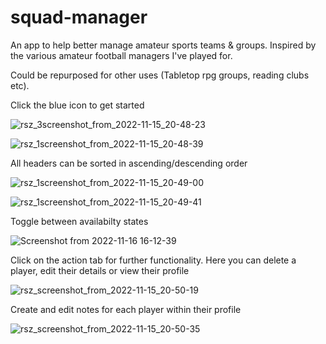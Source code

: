 # squad-manager
An app to help better manage amateur sports teams &amp; groups. Inspired by the various amateur football managers I've played for. 

Could be repurposed for other uses (Tabletop rpg groups, reading clubs etc).


Click the blue icon to get started

![rsz_3screenshot_from_2022-11-15_20-48-23](https://user-images.githubusercontent.com/91842674/202039248-0aed5c80-094d-45c6-8de4-ad2b15c54793.png)

![rsz_1screenshot_from_2022-11-15_20-48-39](https://user-images.githubusercontent.com/91842674/202039121-8bf22dea-a45f-412f-94bc-d8e5833f25a9.png)


All headers can be sorted in ascending/descending order

![rsz_1screenshot_from_2022-11-15_20-49-00](https://user-images.githubusercontent.com/91842674/202039473-d347445b-c5fe-4f08-b8f8-37f8d37cec2d.png)

![rsz_1screenshot_from_2022-11-15_20-49-41](https://user-images.githubusercontent.com/91842674/202039563-ead74f8d-4277-40b8-a1a9-7b2136df962a.png)

Toggle between availabilty states

![Screenshot from 2022-11-16 16-12-39](https://user-images.githubusercontent.com/91842674/202233883-973d1f8c-8d6e-473b-a877-2cc2be9ba17c.png)


Click on the action tab for further functionality. Here you can delete a player, edit their details or view their profile 

![rsz_screenshot_from_2022-11-15_20-50-19](https://user-images.githubusercontent.com/91842674/202039740-b25cb7e3-b199-469c-b686-ac71823e1842.png)


Create and edit notes for each player within their profile

![rsz_screenshot_from_2022-11-15_20-50-35](https://user-images.githubusercontent.com/91842674/202039799-c34cbc62-1ca5-4b3d-80b9-ce0159136d22.png)

